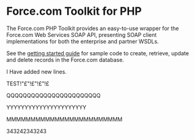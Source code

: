 Force.com Toolkit for PHP
=========================

The Force.com PHP Toolkit provides an easy-to-use wrapper for the Force.com Web Services SOAP API, presenting SOAP client implementations for both the enterprise and partner WSDLs.

See the [getting started guide](http://wiki.developerforce.com/index.php/Getting_Started_with_the_Force.com_Toolkit_for_PHP) for sample code to create, retrieve, update and delete records in the Force.com database.

I Have added new lines.

TEST!"£"!£"!£"!£

QQQQQQQQQQQQQQQQQQQQQQQ

YYYYYYYYYYYYYYYYYYYYYY


MMMMMMMMMMMMMMMMMMMMMMMM

343242343243
